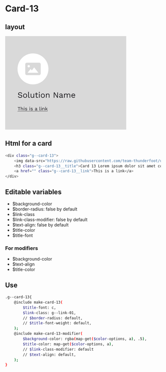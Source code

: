 # Card-13

## layout

![alt text][card-13]

[card-13]: /src/img/global-components/card/card-13.png

## Html for a card

```sh
<div class="g--card-13">
    <img data-src="https://raw.githubusercontent.com/team-thunderfoot/ui/main/src/img/global-components/card/card-img-placeholder.png" src="/src/img/global-components/placeholder.jpg" alt="alt text" class="g--card-13__media g--lazy-01">
    <h3 class="g--card-13__title">Card 13 Lorem ipsum dolor sit amet consectetur adipisicing elit. Saepe repellat eligendi neque facere accusamus excepturi voluptas? Facilis enim, a iste, voluptates mollitia perferendis pariatur recusandae esse nulla ipsam voluptatibus accusamus.</h3>
    <a href="" class="g--card-13__link">This is a link</a>
</div>
```

## Editable variables

- $background-color
- $border-radius: false by default
- $link-class
- $link-class-modifier: false by default
- $text-align: false by default
- $title-color
- $title-font

### For modifiers

- $background-color
- $text-align
- $title-color

## Use

```sh
.g--card-13{
    @include make-card-13(
        $title-font: c,
        $link-class: g--link-01,
        // $border-radius: default,
        // $title-font-weight: default,
    );
    @include make-card-13-modifier(
        $background-color: rgba(map-get($color-options, a), .5),
        $title-color: map-get($color-options, a),
        // $link-class-modifier: default
        // $text-align: default,
    );
}
```

